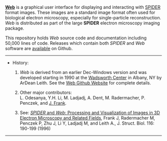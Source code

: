 

**[Web](https://spider-em.github.io/web)** is a graphical user interface for displaying and interacting with 
[SPIDER](https://spider-em.github.io/SPIDER) format images. 
These images are a standard image format often used for biological electron
microscopy,  especially for single-particle reconstruction. *Web* is distributed
as part of the  large **SPIDER** electron microscopy imaging package.  

This repository holds *Web* source code and documentation including 50,000 lines of code.   Releases which contain both *SPIDER* and *Web* software are [available](https://github.com/spider-em/SPIDER/releases) on Github.

--------------------------------------------------------------

 
* History:

   1.  *Web* is derived from an earlier Dec-Windows version and was developed starting in 1990 at the [Wadsworth Center](https://www.wadsworth.org) in Albany, NY by ArDean Leith.  See the [Web Github Website](https://spider-em.github.io/web) for complete details.
                  
   2.  Other major contributors:  
       L. Odesanya,  Y.H. Li,  M. Ladjadj,  A. Dent, 
       M. Radermacher, P. Penczek, and [J. Frank](http://joachimfranklab.org). 
                   
   3.  See: [*SPIDER* and *Web*: Processing and Visualization of Images in 3D 
       Electron Microscopy and Related Fields](https://www.ncbi.nlm.nih.gov/pubmed/8742743/), Frank J, Radermacher M, Penczek P, Zhu J, Li Y, Ladjadj M, and Leith A.,  J. Struct. Biol. 116: 190-199 (1996)


--------------------------------------------------------------




